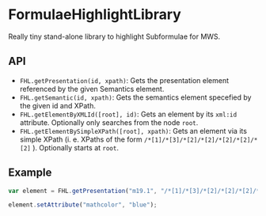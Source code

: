 # FormulaeHighlightLibrary

Really tiny stand-alone library to highlight Subformulae for MWS. 

## API
* `FHL.getPresentation(id, xpath)`: Gets the presentation element referenced by the given Semantics element. 
* `FHL.getSemantic(id, xpath)`: Gets the semantics element specefied by the given id and XPath. 
* `FHL.getElementByXMLId([root], id)`: Gets an element by its `xml:id` attribute. Optionally only searches from the node `root`. 
* `FHL.getElementBySimpleXPath([root], xpath)`: Gets an element via its simple XPath (i. e. XPaths of the form `/*[1]/*[3]/*[2]/*[2]/*[2]/*[2]/*[2]` ). Optionally starts at `root`. 

## Example

```js
var element = FHL.getPresentation("m19.1", "/*[1]/*[3]/*[2]/*[2]/*[2]/*[2]/*[2]");

element.setAttribute("mathcolor", "blue"); 
```